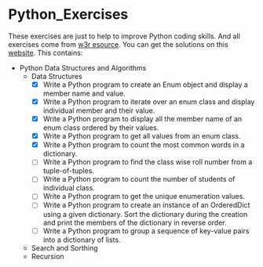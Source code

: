 # Python_Exercises
These exercises are just to help to improve Python coding skills. And all exercises come from [w3r esource](https://www.w3resource.com/python-exercises/). You can get the solutions on this [website](https://www.w3resource.com/python-exercises/).
This contains:
- Python Data Structures and Algorithms
    - Data Structures
        - [x] Write a Python program to create an Enum object and display a member name and value.
        - [x] Write a Python program to iterate over an enum class and display individual member and their value.
        - [x] Write a Python program to display all the member name of an enum class ordered by their values.
        - [x] Write a Python program to get all values from an enum class.
        - [x] Write a Python program to count the most common words in a dictionary.
        - [ ] Write a Python program to find the class wise roll number from a tuple-of-tuples.
        - [ ] Write a Python program to count the number of students of individual class.
        - [ ] Write a Python program to get the unique enumeration values.
        - [ ] Write a Python program to create an instance of an OrderedDict using a given dictionary. Sort the dictionary during the creation and print the members of the dictionary in reverse order.
        - [ ] Write a Python program to group a sequence of key-value pairs into a dictionary of lists.
    - Search and Sorthing
    - Recursion

